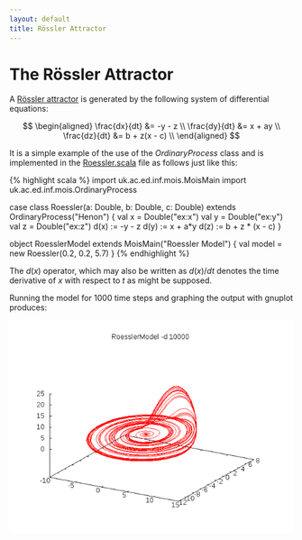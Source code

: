 ```yaml
---
layout: default
title: Rössler Attractor
---
```


The Rössler Attractor
=====================

A [Rössler attractor](https://en.wikipedia.org/wiki/R%C3%B6ssler_attractor)
is generated by the following system of differential equations:

$$
\begin{aligned}
\frac{dx}{dt} &= -y - z \\
\frac{dy}{dt} &= x + ay \\
\frac{dz}{dt} &= b + z(x - c) \\
\end{aligned}
$$

It is a simple example of the use of the *OrdinaryProcess* class and
is implemented in the
[Roessler.scala](https://github.com/edinburgh-rbm/mois-examples/blob/master/src/main/scala/uk/ac/ed/inf/mois/examples/Roessler.scala)
file as follows just like this:

{% highlight scala %}
import uk.ac.ed.inf.mois.MoisMain
import uk.ac.ed.inf.mois.OrdinaryProcess

case class Roessler(a: Double, b: Double, c: Double) extends OrdinaryProcess("Henon") {
  val x = Double("ex:x")
  val y = Double("ex:y")
  val z = Double("ex:z")
  d(x) := -y - z
  d(y) := x + a*y
  d(z) := b + z * (x - c)
}

object RoesslerModel extends MoisMain("Roessler Model") {
  val model = new Roessler(0.2, 0.2, 5.7)
}
{% endhighlight %}

The $d(x)$ operator, which may also be written as $d(x)/dt$ denotes
the time derivative of $x$ with respect to $t$ as might be supposed.

Running the model for 1000 time steps and graphing the output with
gnuplot produces:

![Roessler attractor](roessler.png)

